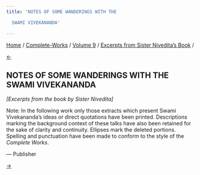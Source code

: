 ```yaml
---
title: 'NOTES OF SOME WANDERINGS WITH THE

  SWAMI VIVEKANANDA'

---
```

<div>

[Home](../../../index.htm) / [Complete-Works](../../complete_works.htm)
/ [Volume 9](../volume_9_contents.htm) / [Excerpts from Sister
Nivedita’s Book](excerpts_from_sister_niveditas_book_contents.htm) /

[←](../conversations_and_interviews.htm)

## NOTES OF SOME WANDERINGS WITH THE SWAMI VIVEKANANDA

*\[Excerpts from the book by Sister Nivedita\]*

Note: In the following work only those extracts which present Swami
Vivekananda’s ideas or direct quotations have been printed. Descriptions
marking the background context of these talks have also been retained
for the sake of clarity and continuity. Ellipses mark the deleted
portions. Spelling and punctuation have been made to conform to the
style of the *Complete Works*.

— Publisher

[→](foreword.htm)

</div>
